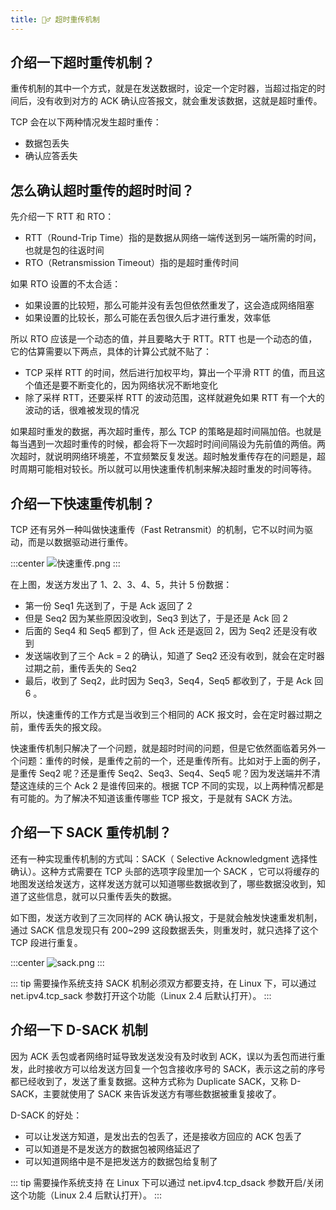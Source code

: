 ```yaml
---
title: 🚶‍♂️ 超时重传机制
---
```


## 介绍一下超时重传机制？

重传机制的其中一个方式，就是在发送数据时，设定一个定时器，当超过指定的时间后，没有收到对方的 ACK 确认应答报文，就会重发该数据，这就是超时重传。

TCP 会在以下两种情况发生超时重传：

- 数据包丢失
- 确认应答丢失

## 怎么确认超时重传的超时时间？

先介绍一下 RTT 和 RTO：

- RTT（Round-Trip Time）指的是数据从网络一端传送到另一端所需的时间，也就是包的往返时间
- RTO（Retransmission Timeout）指的是超时重传时间

如果 RTO 设置的不太合适：

- 如果设置的比较短，那么可能并没有丢包但依然重发了，这会造成网络阻塞
- 如果设置的比较长，那么可能在丢包很久后才进行重发，效率低

所以 RTO 应该是一个动态的值，并且要略大于 RTT。RTT 也是一个动态的值，它的估算需要以下两点，具体的计算公式就不贴了：

- TCP 采样 RTT 的时间，然后进行加权平均，算出一个平滑 RTT 的值，而且这个值还是要不断变化的，因为网络状况不断地变化
- 除了采样 RTT，还要采样 RTT 的波动范围，这样就避免如果 RTT 有一个大的波动的话，很难被发现的情况

如果超时重发的数据，再次超时重传，那么 TCP 的策略是超时间隔加倍。也就是每当遇到一次超时重传的时候，都会将下一次超时时间间隔设为先前值的两倍。两次超时，就说明网络环境差，不宜频繁反复发送。超时触发重传存在的问题是，超时周期可能相对较长。所以就可以用快速重传机制来解决超时重发的时间等待。

## 介绍一下快速重传机制？

TCP 还有另外一种叫做快速重传（Fast Retransmit）的机制，它不以时间为驱动，而是以数据驱动进行重传。

:::center
![快速重传.png](https://i.loli.net/2021/08/01/j2vNckRoiV6EmW4.png)
:::

在上图，发送方发出了 1、2、3、4、5，共计 5 份数据：

- 第一份 Seq1 先送到了，于是 Ack 返回了 2
- 但是 Seq2 因为某些原因没收到，Seq3 到达了，于是还是 Ack 回 2
- 后面的 Seq4 和 Seq5 都到了，但 Ack 还是返回 2，因为 Seq2 还是没有收到
- 发送端收到了三个 Ack = 2 的确认，知道了 Seq2 还没有收到，就会在定时器过期之前，重传丢失的 Seq2
- 最后，收到了 Seq2，此时因为 Seq3，Seq4，Seq5 都收到了，于是 Ack 回 6 。

所以，快速重传的工作方式是当收到三个相同的 ACK 报文时，会在定时器过期之前，重传丢失的报文段。

快速重传机制只解决了一个问题，就是超时时间的问题，但是它依然面临着另外一个问题：重传的时候，是重传之前的一个，还是重传所有。比如对于上面的例子，是重传 Seq2 呢？还是重传 Seq2、Seq3、Seq4、Seq5 呢？因为发送端并不清楚这连续的三个 Ack 2 是谁传回来的。根据 TCP 不同的实现，以上两种情况都是有可能的。为了解决不知道该重传哪些 TCP 报文，于是就有 SACK 方法。

## 介绍一下 SACK 重传机制？

还有一种实现重传机制的方式叫：SACK（ Selective Acknowledgment 选择性确认）。这种方式需要在 TCP 头部的选项字段里加一个 SACK ，它可以将缓存的地图发送给发送方，这样发送方就可以知道哪些数据收到了，哪些数据没收到，知道了这些信息，就可以只重传丢失的数据。

如下图，发送方收到了三次同样的 ACK 确认报文，于是就会触发快速重发机制，通过 SACK 信息发现只有 200~299 这段数据丢失，则重发时，就只选择了这个 TCP 段进行重复。

:::center
![sack.png](https://i.loli.net/2021/08/01/CIuGNljZ9EWfm1g.png)
:::

::: tip 需要操作系统支持
SACK 机制必须双方都要支持，在 Linux 下，可以通过 net.ipv4.tcp_sack 参数打开这个功能（Linux 2.4 后默认打开）。
:::

## 介绍一下 D-SACK 机制

因为 ACK 丢包或者网络时延导致发送发没有及时收到 ACK，误以为丢包而进行重发，此时接收方可以给发送方回复一个包含接收序号的 SACK，表示这之前的序号都已经收到了，发送了重复数据。这种方式称为 Duplicate SACK，又称 D-SACK，主要就使用了 SACK 来告诉发送方有哪些数据被重复接收了。

D-SACK 的好处：

- 可以让发送方知道，是发出去的包丢了，还是接收方回应的 ACK 包丢了
- 可以知道是不是发送方的数据包被网络延迟了
- 可以知道网络中是不是把发送方的数据包给复制了

::: tip 需要操作系统支持
在 Linux 下可以通过 net.ipv4.tcp_dsack 参数开启/关闭这个功能（Linux 2.4 后默认打开）。
:::
